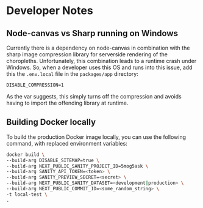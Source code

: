 # Developer Notes

## Node-canvas vs Sharp running on Windows

Currently there is a dependency on node-canvas in combination with the sharp image compression library
for serverside rendering of the choropleths.
Unfortunately, this combination leads to a runtime crash under Windows. So, when a developer uses
this OS and runs into this issue, add this the `.env.local` file in the `packages/app` directory:

`DISABLE_COMPRESSION=1`

As the var suggests, this simply turns off the compression and avoids having to import the offending
library at runtime.

## Building Docker locally

To build the production Docker image locally, you can use the following command, with replaced environment variables:

```sh
docker build \
--build-arg DISABLE_SITEMAP=true \
--build-arg NEXT_PUBLIC_SANITY_PROJECT_ID=5mog5ask \
--build-arg SANITY_API_TOKEN=<token> \
--build-arg SANITY_PREVIEW_SECRET=<secret> \
--build-arg NEXT_PUBLIC_SANITY_DATASET=<development|production> \
--build-arg NEXT_PUBLIC_COMMIT_ID=<some_random_string> \
-t local-test \
.
```
